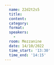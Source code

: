```yaml
---
  name: 22d2t2s5
  title: 
  content:
  category: 
  format:  
  speakers: 
    - 
  room: Mezzanine
  date: 14/10/2022
  time_start: '13:30'
  time_end: '14:15'
---
```

